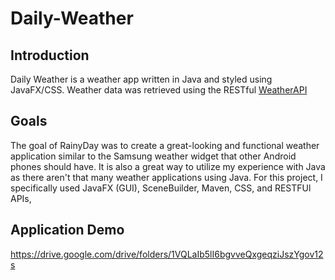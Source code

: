 ﻿# Daily-Weather

## Introduction
Daily Weather is a weather app written in Java and styled using JavaFX/CSS. Weather data was retrieved using the RESTful 
[WeatherAPI](https://www.weatherapi.com/) 

## Goals
The goal of RainyDay was to create a great-looking and functional weather application similar to the Samsung weather widget that other Android phones should have.
It is also a great way to utilize my experience with Java as there aren't that many weather applications using Java. For this project, I specifically used JavaFX (GUI), 
SceneBuilder, Maven, CSS, and RESTFUl APIs, 

## Application Demo
https://drive.google.com/drive/folders/1VQLaIb5lI6bgvveQxgeqziJszYgov12s

